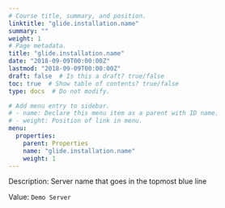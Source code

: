 ```yaml
---
# Course title, summary, and position.
linktitle: "glide.installation.name"
summary: ""
weight: 1
# Page metadata.
title: "glide.installation.name"
date: "2018-09-09T00:00:00Z"
lastmod: "2018-09-09T00:00:00Z"
draft: false  # Is this a draft? true/false
toc: true  # Show table of contents? true/false
type: docs  # Do not modify.

# Add menu entry to sidebar.
# - name: Declare this menu item as a parent with ID name.
# - weight: Position of link in menu.
menu:
  properties:
    parent: Properties
    name: "glide.installation.name"
    weight: 1
---
```


Description: Server name that goes in the topmost blue 
			line


Value: `Demo Server`